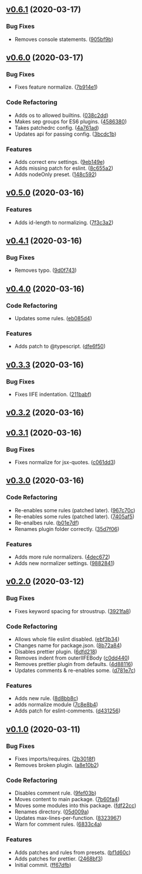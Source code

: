 <a name="v0.6.1"></a>
## [v0.6.1](https://github.com/alexseitsinger/patched-rulesets/compare/v0.6.0...v0.6.1) (2020-03-17)

### Bug Fixes
- Removes console statements. ([905bf9b](https://github.com/alexseitsinger/patched-rulesets/commit/905bf9b95e81799dce9128b77387475a50c06f59))


<a name="v0.6.0"></a>
## [v0.6.0](https://github.com/alexseitsinger/patched-rulesets/compare/v0.5.0...v0.6.0) (2020-03-17)

### Bug Fixes
- Fixes feature normalize. ([7b914e1](https://github.com/alexseitsinger/patched-rulesets/commit/7b914e1ceb243b2032b5bc683373139d784bbcbf))

### Code Refactoring
- Adds os to allowed builtins. ([038c2dd](https://github.com/alexseitsinger/patched-rulesets/commit/038c2ddf4695f39ed0e1b7f14fa06a6ea666e0a5))
- Makes sep groups for ES6 plugins. ([4586380](https://github.com/alexseitsinger/patched-rulesets/commit/4586380f5c4bb21e9d87d81a236dc3fabae6cbed))
- Takes patchedrc config. ([4a761ad](https://github.com/alexseitsinger/patched-rulesets/commit/4a761ad5d1a66a91cc5792065670018abe0084bc))
- Updates api for passing config. ([3bcdc1b](https://github.com/alexseitsinger/patched-rulesets/commit/3bcdc1b3425bf13d88719156324938147a054f8e))

### Features
- Adds correct env settings. ([9eb149e](https://github.com/alexseitsinger/patched-rulesets/commit/9eb149ee406ed4915a44d2b9911d6471225995cc))
- Adds missing patch for eslint. ([8c655a2](https://github.com/alexseitsinger/patched-rulesets/commit/8c655a294afde9d908bb9040cd0c0ad5589d53d9))
- Adds nodeOnly preset. ([148c592](https://github.com/alexseitsinger/patched-rulesets/commit/148c592b08f403525e070f5d660949e4b5382f33))


<a name="v0.5.0"></a>
## [v0.5.0](https://github.com/alexseitsinger/patched-rulesets/compare/v0.4.1...v0.5.0) (2020-03-16)

### Features
- Adds id-length to normalizing. ([7f3c3a2](https://github.com/alexseitsinger/patched-rulesets/commit/7f3c3a24e76447d5706404bcca1bad961d8aed1a))


<a name="v0.4.1"></a>
## [v0.4.1](https://github.com/alexseitsinger/patched-rulesets/compare/v0.4.0...v0.4.1) (2020-03-16)

### Bug Fixes
- Removes typo. ([9d0f743](https://github.com/alexseitsinger/patched-rulesets/commit/9d0f743eafa74a490e8287f4ecd072d9e5c69f7d))


<a name="v0.4.0"></a>
## [v0.4.0](https://github.com/alexseitsinger/patched-rulesets/compare/v0.3.3...v0.4.0) (2020-03-16)

### Code Refactoring
- Updates some rules. ([eb085d4](https://github.com/alexseitsinger/patched-rulesets/commit/eb085d4034427be6e700cde082ef0109572e2ada))

### Features
- Adds patch to @typescript. ([dfe6f50](https://github.com/alexseitsinger/patched-rulesets/commit/dfe6f50086cbbca00ba04cbf257cecd1f46742d1))


<a name="v0.3.3"></a>
## [v0.3.3](https://github.com/alexseitsinger/patched-rulesets/compare/v0.3.2...v0.3.3) (2020-03-16)

### Bug Fixes
- Fixes IIFE indentation. ([211babf](https://github.com/alexseitsinger/patched-rulesets/commit/211babf02b7e658a268dd3d1c69276f37fabb03e))


<a name="v0.3.2"></a>
## [v0.3.2](https://github.com/alexseitsinger/patched-rulesets/compare/v0.3.1...v0.3.2) (2020-03-16)


<a name="v0.3.1"></a>
## [v0.3.1](https://github.com/alexseitsinger/patched-rulesets/compare/v0.3.0...v0.3.1) (2020-03-16)

### Bug Fixes
- Fixes normalize for jsx-quotes. ([c061dd3](https://github.com/alexseitsinger/patched-rulesets/commit/c061dd31eaa5a22916a0c63486db8ec83a69e82e))


<a name="v0.3.0"></a>
## [v0.3.0](https://github.com/alexseitsinger/patched-rulesets/compare/v0.2.0...v0.3.0) (2020-03-16)

### Code Refactoring
- Re-enables some rules (patched later). ([967c70c](https://github.com/alexseitsinger/patched-rulesets/commit/967c70c048d9416dc838fc115da7f9da92ee2a9d))
- Re-enables some rules (patched later). ([7405af5](https://github.com/alexseitsinger/patched-rulesets/commit/7405af5eb1f1b01f3e8937ab67d22edd06c49f88))
- Re-enalbes rule. ([b01e7df](https://github.com/alexseitsinger/patched-rulesets/commit/b01e7df545ddbca8fa345b7e6a0b81012a28cae5))
- Renames plugin folder correctly. ([35d7f06](https://github.com/alexseitsinger/patched-rulesets/commit/35d7f06d2b2851708b6917ff2fc4af6da386a5de))

### Features
- Adds more rule normalizers. ([4dec672](https://github.com/alexseitsinger/patched-rulesets/commit/4dec6726197396fe1c0e8ce04964f3fef56bad61))
- Adds new normalizer settings. ([9882841](https://github.com/alexseitsinger/patched-rulesets/commit/988284188ce2d6313b1e23be6ab6b57c07519f8f))


<a name="v0.2.0"></a>
## [v0.2.0](https://github.com/alexseitsinger/patched-rulesets/compare/v0.1.0...v0.2.0) (2020-03-12)

### Bug Fixes
- Fixes keyword spacing for stroustrup. ([3921fa8](https://github.com/alexseitsinger/patched-rulesets/commit/3921fa844193520f27c06c77fead9cd8e8520fae))

### Code Refactoring
- Allows whole file eslint disabled. ([ebf3b34](https://github.com/alexseitsinger/patched-rulesets/commit/ebf3b34f574e39c06235dddfb7ba266a492ac69d))
- Changes name for package.json. ([8b72a84](https://github.com/alexseitsinger/patched-rulesets/commit/8b72a84d9458e0aec648b432b5d1d9063162a8c8))
- Disables prettier plugin. ([6dfd218](https://github.com/alexseitsinger/patched-rulesets/commit/6dfd2184f14fc4485ef319b6d554d7f851e3bced))
- Removes indent from outerIIFEBody ([c0dd440](https://github.com/alexseitsinger/patched-rulesets/commit/c0dd440f1ce54f3c76457c16551158b1c539b046))
- Removes prettier plugin from defaults. ([4d88116](https://github.com/alexseitsinger/patched-rulesets/commit/4d88116f748c15f0bcc77759f47b8b96754e2051))
- Updates comments & re-enables some. ([d781e7c](https://github.com/alexseitsinger/patched-rulesets/commit/d781e7cafd7341f8ef2f43db8f84b6350cf4f6e1))

### Features
- Adds new rule. ([8d8bb8c](https://github.com/alexseitsinger/patched-rulesets/commit/8d8bb8c28a4fd1d6a6cde2c6ff62528b4939ec58))
- adds normalize module ([7c8e8b4](https://github.com/alexseitsinger/patched-rulesets/commit/7c8e8b4b18c3c147dde766229d8512f6f0b0b78f))
- Adds patch for eslint-comments. ([d431256](https://github.com/alexseitsinger/patched-rulesets/commit/d431256ce5323706a3d22b68c59435cfffd8def0))


<a name="v0.1.0"></a>
## [v0.1.0](https://github.com/alexseitsinger/patched-rulesets/compare/ff67dfb80c8bd93a4fe295e942fdc3c6d81795cd...v0.1.0) (2020-03-11)

### Bug Fixes
- Fixes imports/requires. ([2b3018f](https://github.com/alexseitsinger/patched-rulesets/commit/2b3018facf9580f3030035fae04d7506fe045c70))
- Removes broken plugin. ([a8e10b2](https://github.com/alexseitsinger/patched-rulesets/commit/a8e10b24c996858065054916807b8f88ca77e644))

### Code Refactoring
- Disables comment rule. ([9fef03b](https://github.com/alexseitsinger/patched-rulesets/commit/9fef03bfab39dcab29ccf1e149910979bfcc1234))
- Moves content to main package. ([7b60fa4](https://github.com/alexseitsinger/patched-rulesets/commit/7b60fa424bd3455319e471d240601aea39a46654))
- Moves some modules into this package. ([fdf22cc](https://github.com/alexseitsinger/patched-rulesets/commit/fdf22cc10583f11e90445189163b65382d4ce8e2))
- Renames directory. ([05d009a](https://github.com/alexseitsinger/patched-rulesets/commit/05d009aad3af7cdeaa890cfd01e823dd9074ae19))
- Updates max-lines-per-function. ([8323967](https://github.com/alexseitsinger/patched-rulesets/commit/8323967e043a251624bf50d8366ca13ef1b30403))
- Warn for comment rules. ([6833c4a](https://github.com/alexseitsinger/patched-rulesets/commit/6833c4affa6f2b630898eb5a3e22bfbd7eac3268))

### Features
- Adds patches and rules from presets. ([bf1d60c](https://github.com/alexseitsinger/patched-rulesets/commit/bf1d60cc65f84b52c6f644fa8d38e6a041ecb380))
- Adds patches for prettier. ([2468bf3](https://github.com/alexseitsinger/patched-rulesets/commit/2468bf3afb2e5b3a3438ae548b6f53478fbb62dc))
- Initial commit. ([ff67dfb](https://github.com/alexseitsinger/patched-rulesets/commit/ff67dfb80c8bd93a4fe295e942fdc3c6d81795cd))


